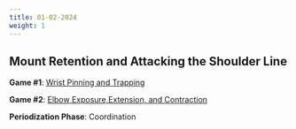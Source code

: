 ```yaml
---
title: 01-02-2024
weight: 1
---
```


## Mount Retention and Attacking the Shoulder Line 

**Game #1**: [Wrist Pinning and Trapping](/games/mount/wrist_pinning_and_trapping )

**Game #2**: [Elbow Exposure,Extension, and Contraction](/games/mount/elbow_exposure_extension_contraction)

**Periodization Phase**: Coordination 